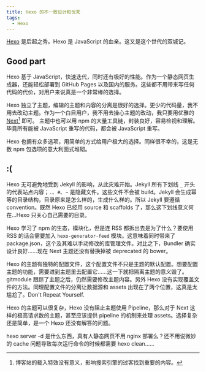 ```yaml
---
title: Hexo 的不一致设计和优秀
tags:
  - Hexo
---
```


[Hexo][hexo] 是后起之秀。Hexo 是 JavaScript 的血亲。这又是这个世代的双城记。

## Good part

Hexo 基于 JavaScript，快速迭代，同时还有极好的性能。作为一个静态网页生成器，还能轻松部署到 GitHub Pages 以及国内的服务。这些都不用带来写任何代码的代价，对用户来说真是一个非常棒的选择。

Hexo 独立了主题，编辑的主题和内容的分离是很好的选择。更少的代码量，我不用去改动主题。作为一个白目用户，我不用去操心主题的改动，我只要用优雅的 [Next](https://github.com/iissnan/hexo-theme-next)[^next] 即可。
主题中也可以用 npm 的大量工具链，封装良好，容易检视和理解。毕竟所有能被 JavaScript 重写的代码，都会被 JavaScript 重写。

Hexo 也拥有众多选项，用简单的方式给用户极大的选择。同样很不幸的，这是无数 npm 包选项的意大利面式堆砌。

## :(

Hexo 无可避免地受到 Jekyll 的影响，从此灾难开始。Jekyll 所有下划线 `_` 开头的代表站点内容；`.`、`#`、`~` 是隐藏文件。这些文件不会被 build。Jekyll 会生成幂等的目录结构，目录原来是怎么样的，生成什么样的。所以 Jekyll 要遵循 convention。既然 Hexo 已经用 source 和 scaffolds 了，那么这下划线意义何在...Hexo 只关心自己需要的目录。

Hexo 学习了 npm 的生态，模块化，但是连 RSS 都拆出去是为了什么？要使用 RSS 的话会需要加入 `hexo-generator-feed` 模块。这意味着同时带来了 package.json，这个及其难以手动修改的库管理文件。对比之下，Bundler 确实设计良好……现在 Next 主题还没有替换掉被 deprecated 的 bower。

Hexo 的主题有独特的配置文件，这个配置文件不只是主题的默认配置。想要配置主题的功能，需要进到主题里去配置它……这一下就把隔离主题的意义毁了。gitmodule 跟踪了主题之后，仍然需要修改主题内容。另外 Hexo 没有实现覆盖文件的方法。同理配置文件的分离让数据源和 assets 出现在了两个位置，这真是太尴尬了。Don't Repeat Yourself.

Hexo 的主题可以很复杂，Hexo 没有阻止主题使用 Pipeline，那么对于 Next 这样的极高请求数的主题，甚至应该提供 pipeline 的机制来处理 assets。选择复杂还是简单，是一个 Hexo 还没有解答的问题。

hexo server -d 是什么东西，真有人静态网页不用 nginx 部署么？还不用说微妙的 cache 问题导致每次运行命令的时候都需要 hexo clean……

[hexo]: https://hexo.io/
[^next]: 博客站的载入特效没有意义，影响搜索引擎的过客找到重要的内容。
